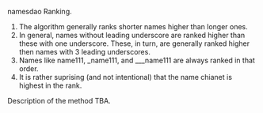 namesdao Ranking.

1) The algorithm generally ranks shorter names higher than longer ones. 
2) In general, names without leading underscore are ranked higher than these with one underscore. These, in turn, are generally ranked higher then names with 3 leading underscores.
3) Names like name111, _name111, and ___name111 are always ranked in that order. 
4) It is rather suprising (and not intentional) that the name chianet is highest in the rank.

Description of the method TBA.
